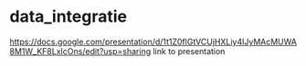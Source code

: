 # data_integratie

https://docs.google.com/presentation/d/1t1Z0flGtVCUjHXLiy4IJyMAcMUWA8M1W_KF8LxIcOns/edit?usp=sharing link to presentation
